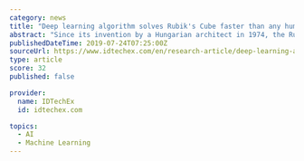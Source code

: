 ```yaml
---
category: news
title: "Deep learning algorithm solves Rubik's Cube faster than any human | IDTechEx Research Article"
abstract: "Since its invention by a Hungarian architect in 1974, the Rubik's Cube has furrowed the brows of many who have tried to solve it, but the 3D logic puzzle is no match for an artificial intelligence system created by researchers at the University of ..."
publishedDateTime: 2019-07-24T07:25:00Z
sourceUrl: https://www.idtechex.com/en/research-article/deep-learning-algorithm-solves-rubiks-cube-faster-than-any-human/17722?donotredirect=true
type: article
score: 32
published: false

provider:
  name: IDTechEx
  id: idtechex.com

topics:
  - AI
  - Machine Learning
---
```

